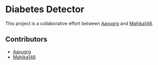 # Diabetes Detector

This project is a collaborative effort between [Aayugrg](https://github.com/Aayugrg) and [Mahika146](https://github.com/mahika146).



## Contributors
- [Aayugrg](https://github.com/Aayugrg)
- [Mahika146](https://github.com/mahika146)
